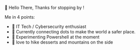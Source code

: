  👋 Hello There,  Thanks for stopping by ! 

Me in 4 points:

- 🦎  IT Tech / Cybersecurity enthusiast 
- 🌱 Currently connecting dots to make the world a safer place.    
- 🧪 Experimenting Powershell at the moment  
- 🌵 love to hike desserts and mountains on the side 

<!---
Mauri0007/Mauri0007 is a ✨ special ✨ repository because its `README.md` (this file) appears on your GitHub profile.
You can click the Preview link to take a look at your changes.
--->
